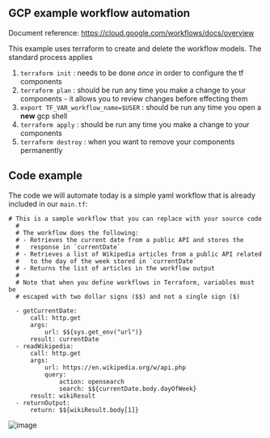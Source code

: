 ## GCP example workflow automation
Document reference: https://cloud.google.com/workflows/docs/overview

This example uses terraform to create and delete the workflow models. The standard process applies

1. ``terraform init`` : needs to be done *once* in order to configure the tf components
1. ``terraform plan`` : should be run any time you make a change to your components - it allows you to review changes before effecting them
1. ``export TF_VAR_workflow_name=$USER`` : should be run any time you open a **new** gcp shell
1. ``terraform apply`` : should be run any time you make a change to your components
1. ``terraform destroy`` : when you want to remove your components permanently

## Code example
The code we will automate today is a simple yaml workflow that is already included in our ``main.tf``:

```
# This is a sample workflow that you can replace with your source code
  #
  # The workflow does the following:
  # - Retrieves the current date from a public API and stores the
  #   response in `currentDate`
  # - Retrieves a list of Wikipedia articles from a public API related
  #   to the day of the week stored in `currentDate`
  # - Returns the list of articles in the workflow output
  #
  # Note that when you define workflows in Terraform, variables must be
  # escaped with two dollar signs ($$) and not a single sign ($)

  - getCurrentDate:
      call: http.get
      args:
          url: $${sys.get_env("url")}
      result: currentDate
  - readWikipedia:
      call: http.get
      args:
          url: https://en.wikipedia.org/w/api.php
          query:
              action: opensearch
              search: $${currentDate.body.dayOfWeek}
      result: wikiResult
  - returnOutput:
      return: $${wikiResult.body[1]}
```
![image](https://github.com/user-attachments/assets/96308ba8-5d49-46f8-9659-8f3c1b1661d9)

